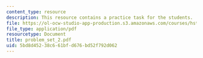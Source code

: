```yaml
---
content_type: resource
description: This resource contains a practice task for the students.
file: https://ol-ocw-studio-app-production.s3.amazonaws.com/courses/hst-161-molecular-biology-and-genetics-in-modern-medicine-fall-2007/5bd8d45238c661bfd676bd52f792d062_problem_set_2.pdf
file_type: application/pdf
resourcetype: Document
title: problem_set_2.pdf
uid: 5bd8d452-38c6-61bf-d676-bd52f792d062
---
```

